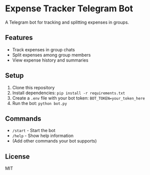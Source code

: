 # Expense Tracker Telegram Bot

A Telegram bot for tracking and splitting expenses in groups.

## Features

- Track expenses in group chats
- Split expenses among group members
- View expense history and summaries

## Setup

1. Clone this repository
2. Install dependencies: `pip install -r requirements.txt`
3. Create a `.env` file with your bot token: `BOT_TOKEN=your_token_here`
4. Run the bot: `python bot.py`

## Commands

- `/start` - Start the bot
- `/help` - Show help information
- (Add other commands your bot supports)

## License

MIT